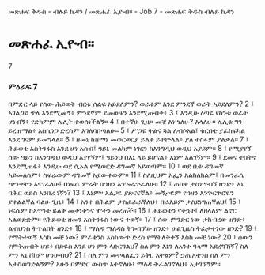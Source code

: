 ﻿
መጽሐፍ ቅዱስ - ብሉይ ኪዳን / መጽሐፈ ኢዮብ። - Job 7 - መጽሐፍ ቅዱስ ብሉይ ኪዳን
# መጽሐፈ ኢዮብ።
7
### ምዕራፍ 7
በምድር ላይ የሰው ሕይወት ብርቱ ሰልፍ አይደለምን? ወራቱም እንደ ምንደኛ ወራት አይደለምን?
2 ፤ አገልጋይ ጥላ እንደሚመኝ፥ ምንደኛም ደመወዙን እንደሚጠብቅ፥
3 ፤ እንዲሁ ዕጣዬ የከንቱ ወራት ሆነብኝ፥ የድካምም ሌሊት ተወሰነችልኝ።
4 ፤ በተኛሁ ጊዜ። መቼ እነሣለሁ? እላለሁ። ሌሊቱ ግን ይረዝማል፥ እስኪነጋ ድረስም እገለባበጣለሁ።
5 ፤ ሥጋዬ ትልና ጓል ለብሶአል፤ ቁርበቴ ያፈከፍካል እንደ ገናም ይመግላል።
6 ፤ ዘመኔ ከሸማኔ መወርወርያ ይልቅ ይቸኵላል፥ ያለ ተስፋም ያልቃል።
7 ፤ ሕይወቴ እስትንፋስ እንደ ሆነ አስብ፤ ዓይኔ መልካም ነገርን ከእንግዲህ ወዲህ አያይም።
8 ፤ የሚያየኝ ሰው ዓይን ከእንግዲህ ወዲህ አያየኝም፤ ዓይንህ በእኔ ላይ ይሆናል፥ እኔም አልገኝም።
9 ፤ ደመና ተበትኖ እንደሚጠፋ፥ እንዲሁ ወደ ሲኦል የሚወርድ ዳግመኛ አይወጣም። 
10 ፤ ወደ ቤቱ ዳግመኛ አይመለስም፥ ስፍራውም ዳግመኛ አያውቀውም። 
11 ፤ ስለዚህም አፌን አልከለክልም፤ በመንፈሴ ጭንቀትን እናገራለሁ፤ በነፍሴ ምሬት በኀዘን አንጐራጕራለሁ። 
12 ፤ ጠባቂ ታስነሣብኝ ዘንድ፥ እኔ ባሕር ወይስ አንበሪ ነኝን? 
13 ፤ እኔም። አልጋዬ ያጽናናኛል፥ መኝታዬም የኀዘን እንጕርጕሮዬን ያቀልልኛል ባልሁ ጊዜ፥ 
14 ፤ አንተ በሕልም ታስፈራራኛለህ፥ በራእይም ታስደነግጠኛለህ፤ 
15 ፤ ነፍሴም ከአጥንቴ ይልቅ መታነቅንና ሞትን መረጠች። 
16 ፤ ሕይወቴን ናቅኋት፤ ለዘላለም ልኖር አልወድድም። የሕይወቴ ዘመን እስትንፋስ ነውና ተወኝ። 
17 ፤ ሰው ምንድር ነው ታከብረው ዘንድ፥ ልብህንስ ትጥልበት ዘንድ፥ 
18 ፤ ማለዳ ማለዳስ ትጐበኘው ዘንድ፥ ሁልጊዜስ ትፈታተነው ዘንድ? 
19 ፤ የማትተወኝ እስከ መቼ ነው? ምራቄንስ እስክውጥ ድረስ የማትለቅቀኝ እስከ መቼ ነው? 
20 ፤ ሰውን የምትጠብቅ ሆይ፥ በድዬስ እንደ ሆነ ምን ላድርግልህ? ስለ ምን እኔን ለአንተ ዓላማ አደረግኸኝ? ስለ ምን እኔ ሸክም ሆንሁብህ? 
21 ፤ ስለ ምን መተላለፌን ይቅር አትልም? ኃጢአቴንስ ስለ ምን አታስወግድልኝም? አሁን በምድር ውስጥ እተኛለሁ፤ ማለዳ ትፈልገኛለህ፥ አታገኘኝም። 
